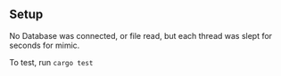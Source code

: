 ## Setup

No Database was connected, or file read, but each thread was slept for seconds for mimic.

To test, run `cargo test`
